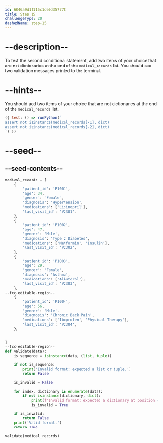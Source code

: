 ```yaml
---
id: 6846a9d1f115c1de0d357778
title: Step 15
challengeType: 20
dashedName: step-15
---
```


# --description--

To test the second conditional statement, add two items of your choice that are not dictionaries at the end of the `medical_records` list. You should see two validation messages printed to the terminal.

# --hints--

You should add two items of your choice that are not dictionaries at the end of the `medical_records` list.

```js
({ test: () => runPython(`
assert not isinstance(medical_records[-1], dict)
assert not isinstance(medical_records[-2], dict)
`) })
```

# --seed--

## --seed-contents--

```py
medical_records = [
    {
        'patient_id': 'P1001',
        'age': 34,
        'gender': 'Female',
        'diagnosis': 'Hypertension',
        'medications': ['Lisinopril'],
        'last_visit_id': 'V2301',
    },
    {
        'patient_id': 'P1002',
        'age': 47,
        'gender': 'Male',
        'diagnosis': 'Type 2 Diabetes',
        'medications': ['Metformin', 'Insulin'],
        'last_visit_id': 'V2302',
    },
    {
        'patient_id': 'P1003',
        'age': 29,
        'gender': 'Female',
        'diagnosis': 'Asthma',
        'medications': ['Albuterol'],
        'last_visit_id': 'V2303',
    },
--fcc-editable-region--
    {
        'patient_id': 'P1004',
        'age': 56,
        'gender': 'Male',
        'diagnosis': 'Chronic Back Pain',
        'medications': ['Ibuprofen', 'Physical Therapy'],
        'last_visit_id': 'V2304',
    },
    
    
]
--fcc-editable-region--
def validate(data):
    is_sequence = isinstance(data, (list, tuple))

    if not is_sequence:
        print('Invalid format: expected a list or tuple.')
        return False
        
    is_invalid = False

    for index, dictionary in enumerate(data):
        if not isinstance(dictionary, dict):
            print(f'Invalid format: expected a dictionary at position {index}.')
            is_invalid = True

    if is_invalid:
        return False
    print('Valid format.')
    return True

validate(medical_records)

```
